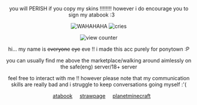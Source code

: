 <div align="center">






you will PERISH if you copy my skins !!!!!!!! however i do encourage you to sign my atabook :3‎‎‎‎ ‎‎‎‎  ‎‎‎‎  ‎‎‎‎  ‎‎‎‎ ‎‎‎‎ ‎‎‎‎  ‎‎‎‎   ‎‎‎‎ ‎‎‎‎ ‎‎‎‎  


![WAHAHAHA](https://i.postimg.cc/mr1s1DW5/image.png) ![cries](https://i.postimg.cc/DfBMFTtJ/image.png)


![view counter](https://komarev.com/ghpvc/?username=ha11owseve&label=🧵-views&color=08ccc9&style=plastic") 

hi... my name is ~~everyone~~ ~~eye~~ eve !!
i made this acc purely for ponytown :P 



you can usually find me above the marketplace/walking around aimlessly on the safe(eng) server/18+ server



feel free to interact with me !! however please note that my communication skills are really bad and i struggle to keep conversations going myself :'(
  
‎ ‎ ‎ ‎ [atabook](https://ha11owseve.atabook.org)
‎ ‎ ‎ ‎ [strawpage](https://ha11owseve.straw.page)
‎ ‎ ‎ ‎ [planetminecraft](https://www.planetminecraft.com/member/ha11owseve)
